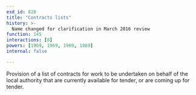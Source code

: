 ```yaml
---
esd_id: 828
title: "Contracts lists"
history: >-
  Name changed for clarification in March 2016 review
function: 145
interactions: [8]
powers: [1969, 1969, 1969, 1969]
internal: false

---
```


Provision of a list of contracts for work to be undertaken on behalf of the local authority that are currently available for tender, or are coming up for tender.

